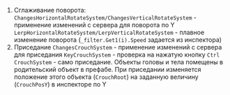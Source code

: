 1. Сглаживание поворота: 
   `ChangesHorizontalRotateSystem/ChangesVerticalRotateSystem` - применение изменений с сервера для поворота по Y
   `LerpHorizontalRotateSystem/LerpVerticalRotateSystem` - плавное изменение поворота (`_filter.Get1(i).Speed` задается из инспектора)
2. Приседание 
   `ChangesCrouchSystem` - применение изменений с сервера для приседания
   `KeyCrouchSystem` - проверка на нажатую кнопку `Ctrl`
   `CrouchSystem` - само приседание. Объекты головы и тела помещены в родительский объект в префабе. При приседании изменяется положение этого объекта (`CrouchRoot`) на заданную величину (`CrouchPosY`) в инспекторе по Y
